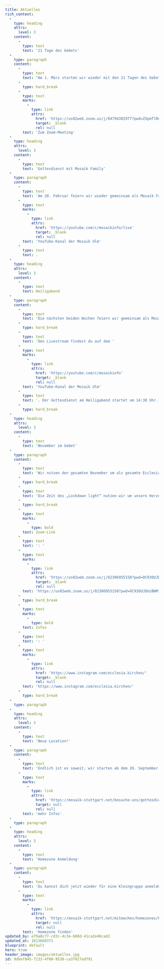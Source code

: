 ```yaml
---
title: Aktuelles
rich_content:
  -
    type: heading
    attrs:
      level: 3
    content:
      -
        type: text
        text: '21 Tage des Gebets'
  -
    type: paragraph
    content:
      -
        type: text
        text: "Am 1. März starten wir wieder mit den 21 Tagen des Gebets.\_Jeden Tag um 6:30 Uhr möchten wir den Tag mit gemeinsamen Gebet über Zoom beginnen."
      -
        type: hard_break
      -
        type: text
        marks:
          -
            type: link
            attrs:
              href: 'https://us02web.zoom.us/j/84794302977?pwd=ZXpmTlRnbDNVNkFzT0YvUTdEa0tIUT09'
              target: _blank
              rel: null
        text: 'Zum Zoom-Meeting'
  -
    type: heading
    attrs:
      level: 3
    content:
      -
        type: text
        text: 'Gottesdienst mit Mosaik Family'
  -
    type: paragraph
    content:
      -
        type: text
        text: 'Am 20. Februar feiern wir wieder gemeinsam als Mosaik Family Gottesdienst. Den Livestream findest du auf dem '
      -
        type: text
        marks:
          -
            type: link
            attrs:
              href: 'https://youtube.com/c/mosaikinfo/live'
              target: _blank
              rel: null
        text: 'YouTube-Kanal der Mosaik Ulm'
      -
        type: text
        text: .
  -
    type: heading
    attrs:
      level: 3
    content:
      -
        type: text
        text: Heiligabend
  -
    type: paragraph
    content:
      -
        type: text
        text: 'Die nächsten beiden Wochen feiern wir gemeinsam als Mosaik Family Gottesdienst. Am 3. Januar wird unser Pastor Simon Lempenauer predigen.'
      -
        type: hard_break
      -
        type: text
        text: 'Den Livestream findest du auf dem '
      -
        type: text
        marks:
          -
            type: link
            attrs:
              href: 'https://youtube.com/c/mosaikinfo'
              target: _blank
              rel: null
        text: 'YouTube-Kanal der Mosaik Ulm'
      -
        type: text
        text: '. Der Gottesdienst am Heiligabend startet um 14:30 Uhr.'
      -
        type: hard_break
  -
    type: heading
    attrs:
      level: 3
    content:
      -
        type: text
        text: 'November im Gebet'
  -
    type: paragraph
    content:
      -
        type: text
        text: 'Wir nutzen den gesamten November um als gesamte Ecclesia-Bewegung zu beten. Jeden Morgen um 6.30 Uhr treffen wir uns digital zu einem kurzen Input und einer gemeinsamen Zeit des Gebets.'
      -
        type: hard_break
      -
        type: text
        text: 'Die Zeit des „Lockdown light“ nutzen wir um unsere Herzen auf Gott auszurichten. Dabei beten wir für unser Land, die Covid-19 Situation und deine Stadt.'
      -
        type: hard_break
      -
        type: text
        marks:
          -
            type: bold
        text: Zoom-Link
      -
        type: text
        text: ': '
      -
        type: text
        marks:
          -
            type: link
            attrs:
              href: 'https://us02web.zoom.us/j/82306955150?pwd=OC93OUJDUzBNM1E2WGZyOWx4dlp0dz09'
              target: _blank
              rel: null
        text: 'https://us02web.zoom.us/j/82306955150?pwd=OC93OUJDUzBNM1E2WGZyOWx4dlp0dz09'
      -
        type: hard_break
      -
        type: text
        marks:
          -
            type: bold
        text: Infos
      -
        type: text
        text: ': '
      -
        type: text
        marks:
          -
            type: link
            attrs:
              href: 'https://www.instagram.com/ecclesia.kirchen/'
              target: _blank
              rel: null
        text: 'https://www.instagram.com/ecclesia.kirchen/'
      -
        type: hard_break
  -
    type: paragraph
  -
    type: heading
    attrs:
      level: 3
    content:
      -
        type: text
        text: 'Neue Location!'
  -
    type: paragraph
    content:
      -
        type: text
        text: 'Endlich ist es soweit, wir starten ab dem 20. September wieder mit Live Gottesdiensten! Alle zwei Wochen feiern wir zusammen im Maritim Hotel in Stuttgart Mitte und du bist herzlich eingeladen dabei zu sein! Los geht’s immer um 10.30 Uhr. '
      -
        type: text
        marks:
          -
            type: link
            attrs:
              href: 'https://mosaik-stuttgart.net/besuche-uns/gottesdienst'
              target: null
              rel: null
        text: 'mehr Infos'
  -
    type: paragraph
  -
    type: heading
    attrs:
      level: 3
    content:
      -
        type: text
        text: 'Homezone Anmeldung'
  -
    type: paragraph
    content:
      -
        type: text
        text: 'Du kannst dich jetzt wieder für eine Kleingruppe anmelden. '
      -
        type: text
        marks:
          -
            type: link
            attrs:
              href: 'https://mosaik-stuttgart.net/mitmachen/homezones/homezonefinder'
              target: null
              rel: null
        text: 'Homezone finden'
updated_by: e79a8c77-cd3c-4c3e-b80d-41ca2e46cad2
updated_at: 1613668371
blueprint: default
hero: true
header_image: images/aktuelles.jpg
id: 9dbef045-7133-4f00-9538-ca37027adf91
---
```

